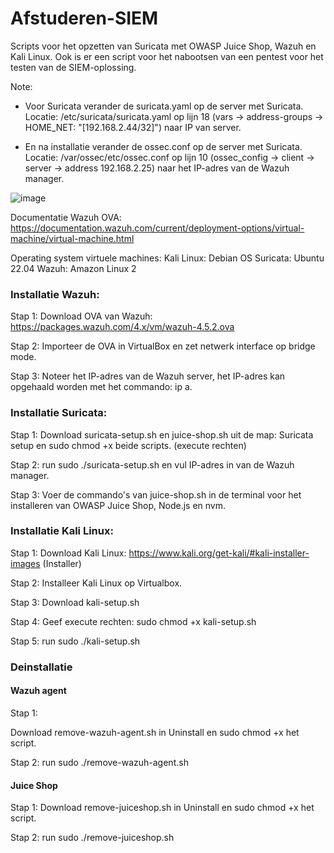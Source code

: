 # Afstuderen-SIEM
 Scripts voor het opzetten van Suricata met OWASP Juice Shop, Wazuh en Kali Linux. Ook is er een script voor het nabootsen van een pentest voor het testen van de SIEM-oplossing. 

Note:
- Voor Suricata verander de suricata.yaml op de server met Suricata. Locatie: /etc/suricata/suricata.yaml op lijn 18 (vars -> address-groups -> HOME_NET: "[192.168.2.44/32]") naar IP van server.

- En na installatie verander de ossec.conf op de server met Suricata. Locatie: /var/ossec/etc/ossec.conf op lijn 10 (ossec_config -> client -> server -> address 192.168.2.25) naar het IP-adres van de Wazuh manager.

![image](https://github.com/Jensjee/Afstuderen-SIEM/assets/16975896/74a05d0f-5c9d-4c41-8310-cb67328ccdb0)

Documentatie Wazuh OVA: https://documentation.wazuh.com/current/deployment-options/virtual-machine/virtual-machine.html 

Operating system virtuele machines:
Kali Linux: Debian OS
Suricata: Ubuntu 22.04
Wazuh: Amazon Linux 2

### Installatie Wazuh:

Stap 1: Download OVA van Wazuh: https://packages.wazuh.com/4.x/vm/wazuh-4.5.2.ova

Stap 2: Importeer de OVA in VirtualBox en zet netwerk interface op bridge mode.

Stap 3: Noteer het IP-adres van de Wazuh server, het IP-adres kan opgehaald worden met het commando: ip a.

### Installatie Suricata:

Stap 1:
Download suricata-setup.sh en juice-shop.sh uit de map: Suricata setup en sudo chmod +x beide scripts. (execute rechten)

Stap 2:
run sudo ./suricata-setup.sh en vul IP-adres in van de Wazuh manager.

Stap 3:
Voer de commando's van juice-shop.sh in de terminal voor het installeren van OWASP Juice Shop, Node.js en nvm.

### Installatie Kali Linux:

Stap 1:
Download Kali Linux: https://www.kali.org/get-kali/#kali-installer-images (Installer)

Stap 2:
Installeer Kali Linux op Virtualbox.

Stap 3:
Download kali-setup.sh

Stap 4:
Geef execute rechten: sudo chmod +x kali-setup.sh

Stap 5:
run sudo ./kali-setup.sh

### Deinstallatie 

#### Wazuh agent 
Stap 1:

Download remove-wazuh-agent.sh in Uninstall en sudo chmod +x het script.

Stap 2:
run sudo ./remove-wazuh-agent.sh

#### Juice Shop
Stap 1:
Download remove-juiceshop.sh in Uninstall en sudo chmod +x het script.

Stap 2:
run sudo ./remove-juiceshop.sh



